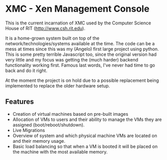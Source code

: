 XMC - Xen Management Console
====

This is the current incarnation of XMC used by the Computer Science House of RIT (http://www.csh.rit.edu).

It is a home-grown system built on top of the network/technologies/systems available at the time. The code can be a mess at times since this was my (Angelo) first large project using python. This is some pretty terrible Javascript too, since the original version had very little and my focus was getting the (much harder) backend functionality working first. Famous last words, I've never had time to go back and do it right.

At the moment the project is on hold due to a possible replacement being implemented to replace the older hardware setup.


Features
----
* Creation of virtual machines based on pre-built images
* Allocation of VMs to users and their ability to manage the VMs they are assigned (boot/reboot/shutdown).
* Live Migrations
* Overview of system and which physical machine VMs are located on and their memory usage.
* Basic load balancing so that when a VM is booted it will be placed on the machine with the most available memory.